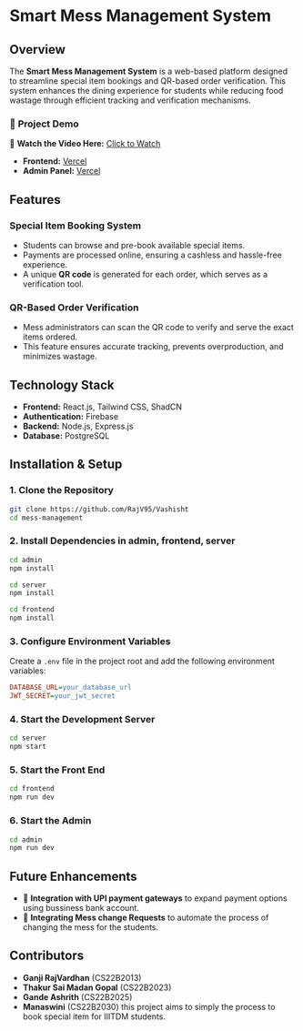 # Smart Mess Management System

## Overview
The **Smart Mess Management System** is a web-based platform designed to streamline special item bookings and QR-based order verification. This system enhances the dining experience for students while reducing food wastage through efficient tracking and verification mechanisms.

### 🎥 **Project Demo**  
🔗 **Watch the Video Here:** [Click to Watch](https://drive.google.com/file/d/13ZOVgVFBcLtaX2h_zKebB6yhSfyFMTd-/view?usp=sharing)

- **Frontend:** [Vercel](https://vashisht-frontend-beta.vercel.app)  
- **Admin Panel:** [Vercel](https://vashisht-admin.vercel.app)

## Features
### **Special Item Booking System**
- Students can browse and pre-book available special items.
- Payments are processed online, ensuring a cashless and hassle-free experience.
- A unique **QR code** is generated for each order, which serves as a verification tool.

### **QR-Based Order Verification**
- Mess administrators can scan the QR code to verify and serve the exact items ordered.
- This feature ensures accurate tracking, prevents overproduction, and minimizes wastage.

## Technology Stack
- **Frontend:** React.js, Tailwind CSS, ShadCN
- **Authentication:** Firebase
- **Backend:** Node.js, Express.js
- **Database:** PostgreSQL

## Installation & Setup
### **1. Clone the Repository**
```sh
git clone https://github.com/RajV95/Vashisht
cd mess-management
```

### **2. Install Dependencies** in admin, frontend, server
```sh
cd admin
npm install
```
```sh
cd server
npm install
```
```sh
cd frontend
npm install
```

### **3. Configure Environment Variables**
Create a `.env` file in the project root and add the following environment variables:
```ini
DATABASE_URL=your_database_url
JWT_SECRET=your_jwt_secret
```

### **4. Start the Development Server**
```sh
cd server
npm start
```

### **5. Start the Front End**
```sh
cd frontend
npm run dev
```

### **6. Start the Admin**
```sh
cd admin
npm run dev
```

## Future Enhancements
- 🔹 **Integration with UPI payment gateways** to expand payment options using bussiness bank account.
- 🔹 **Integrating Mess change Requests** to automate the process of changing the mess for the students.

## Contributors
- **Ganji RajVardhan** (CS22B2013)
- **Thakur Sai Madan Gopal** (CS22B2023)
- **Gande Ashrith** (CS22B2025)
- **Manaswini** (CS22B2030)
this project aims to simply the process to book special item for IIITDM students.
